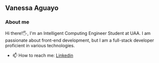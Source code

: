 ## Vanessa Aguayo 

### About me
Hi there!🖐, I'm an Intelligent Computing Engineer Student at UAA.
I am passionate about front-end development, but I am a full-stack developer proficient in various technologies.

- 📫 How to reach me: [Linkedin](https://www.linkedin.com/in/vanessa-aguayo-393402340/)
